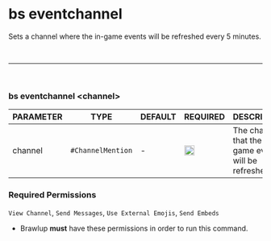 # bs eventchannel
Sets a channel where the in-game events will be refreshed every 5 minutes.

<br>
<hr>
<br>

### bs eventchannel <channel\>
| PARAMETER      | TYPE                                                                                      | DEFAULT | REQUIRED  | DESCRIPTION                                        |
| -------------- | ----------------------------------------------------------------------------------------- | ------- | --------- | -------------------------------------------------- |
| channel         | `#ChannelMention`    |    -     |     <img src="https://cdn.discordapp.com/emojis/849196541126508565.png?v=1" height="20">    | The channel that the in-game events will be refreshed    |

### Required Permissions
`View Channel`, `Send Messages`, `Use External Emojis`, `Send Embeds`

* Brawlup **must** have these permissions in order to run this command.
